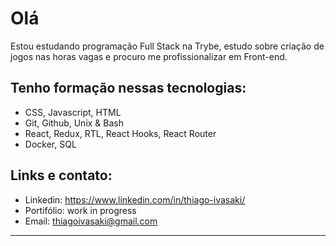 # Olá

Estou estudando programação Full Stack na Trybe, estudo sobre criação de jogos nas horas vagas e procuro me profissionalizar em Front-end.

## Tenho formação nessas tecnologias:
- CSS, Javascript, HTML
- Git, Github, Unix & Bash
- React, Redux, RTL, React Hooks, React Router
- Docker, SQL

## Links e contato:
- Linkedin: https://www.linkedin.com/in/thiago-ivasaki/
- Portifólio: work in progress 
- Email: thiagoivasaki@gmail.com
---------------------------------------------------------------------------------------------------------------------------------------------------------
